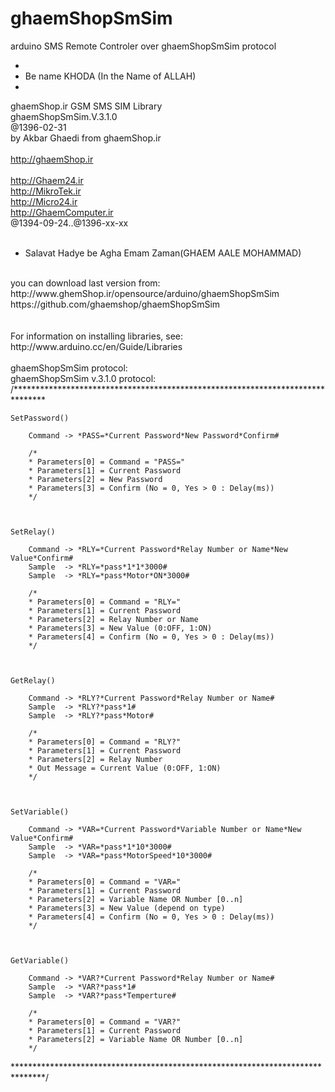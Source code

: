 # ghaemShopSmSim
arduino SMS Remote Controler over ghaemShopSmSim protocol

 *
 * Be name KHODA (In the Name of ALLAH)
 * 
 
ghaemShop.ir GSM SMS SIM Library <br/>
ghaemShopSmSim.V.3.1.0 <br/>
@1396-02-31<br/>
by Akbar Ghaedi from ghaemShop.ir<br/>
<br/>
http://ghaemShop.ir<br/>
<br/>
http://Ghaem24.ir<br/>
http://MikroTek.ir<br/>
http://Micro24.ir<br/>
http://GhaemComputer.ir<br/>
@1394-09-24..@1396-xx-xx<br/>
<br/>
  * Salavat Hadye be Agha Emam Zaman(GHAEM AALE MOHAMMAD)<br/>
<br/>
you can download last version from:<br/>
  http://www.ghemShop.ir/opensource/arduino/ghaemShopSmSim<br/>
  https://github.com/ghaemshop/ghaemShopSmSim<br/>
<br/>
<br/>
For information on installing libraries, see: http://www.arduino.cc/en/Guide/Libraries<br/>
<br/>
ghaemShopSmSim protocol:<br/>
ghaemShopSmSim v.3.1.0 protocol:<br/>
/*******************************************************************************
	
	
	SetPassword()
		
		Command -> *PASS=*Current Password*New Password*Confirm#
		
		/*
		* Parameters[0] = Command = "PASS="
		* Parameters[1] = Current Password
		* Parameters[2] = New Password
		* Parameters[3] = Confirm (No = 0, Yes > 0 : Delay(ms))
		*/



	SetRelay()
	
		Command -> *RLY=*Current Password*Relay Number or Name*New Value*Confirm#
		Sample  -> *RLY=*pass*1*1*3000#
		Sample  -> *RLY=*pass*Motor*ON*3000#
		
		/*
		* Parameters[0] = Command = "RLY="
		* Parameters[1] = Current Password
		* Parameters[2] = Relay Number or Name
		* Parameters[3] = New Value (0:OFF, 1:ON)
		* Parameters[4] = Confirm (No = 0, Yes > 0 : Delay(ms))
		*/

		
		
	GetRelay()
	
		Command -> *RLY?*Current Password*Relay Number or Name#
		Sample  -> *RLY?*pass*1#
		Sample  -> *RLY?*pass*Motor#

		/*
		* Parameters[0] = Command = "RLY?"
		* Parameters[1] = Current Password
		* Parameters[2] = Relay Number
		* Out Message = Current Value (0:OFF, 1:ON)
		*/

		
		
	SetVariable()
	
		Command -> *VAR=*Current Password*Variable Number or Name*New Value*Confirm#
		Sample  -> *VAR=*pass*1*10*3000#
		Sample  -> *VAR=*pass*MotorSpeed*10*3000#

		/*
		* Parameters[0] = Command = "VAR="
		* Parameters[1] = Current Password
		* Parameters[2] = Variable Name OR Number [0..n]
		* Parameters[3] = New Value (depend on type)
		* Parameters[4] = Confirm (No = 0, Yes > 0 : Delay(ms))
		*/

		
		
	GetVariable()
	
		Command -> *VAR?*Current Password*Relay Number or Name#
		Sample  -> *VAR?*pass*1#
		Sample  -> *VAR?*pass*Temperture#

		/*
		* Parameters[0] = Command = "VAR?"
		* Parameters[1] = Current Password
		* Parameters[2] = Variable Name OR Number [0..n]
		*/

*******************************************************************************/

